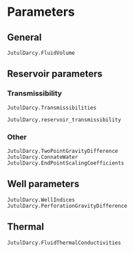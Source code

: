# Parameters

## General

```@docs
JutulDarcy.FluidVolume
```

## Reservoir parameters

### Transmissibility

```@docs
JutulDarcy.Transmissibilities
```

```@docs
JutulDarcy.reservoir_transmissibility
```

### Other

```@docs
JutulDarcy.TwoPointGravityDifference
JutulDarcy.ConnateWater
JutulDarcy.EndPointScalingCoefficients
```

## Well parameters

```@docs
JutulDarcy.WellIndices
JutulDarcy.PerforationGravityDifference
```

## Thermal

```@docs
JutulDarcy.FluidThermalConductivities
```